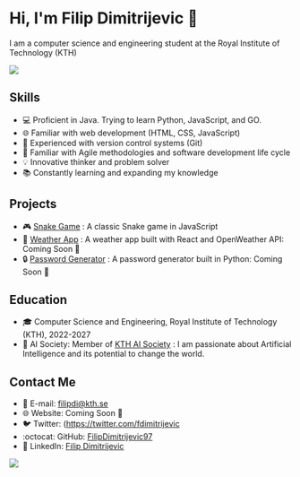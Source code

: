 # Hi, I'm Filip Dimitrijevic 🤝

I am a computer science and engineering student at the Royal Institute of Technology (KTH)

![](https://media.giphy.com/media/RbDKaczqWovIugyJmW/giphy.gif)

## Skills
- :computer: Proficient in Java. Trying to learn Python, JavaScript, and GO.
- :globe_with_meridians: Familiar with web development (HTML, CSS, JavaScript)
- :file_folder: Experienced with version control systems (Git)
- :wrench: Familiar with Agile methodologies and software development life cycle
- :bulb: Innovative thinker and problem solver
- :books: Constantly learning and expanding my knowledge

## Projects
- :video_game: [Snake Game](https://github.com/FilipDimitrijevic97/snake) : A classic Snake game in JavaScript
- :rocket: [Weather App](https://github.com/YOUR_USERNAME/weather-app) : A weather app built with React and OpenWeather API: Coming Soon :construction:
- :lock: [Password Generator](https://github.com/YOUR_USERNAME/password-generator) : A password generator built in Python: Coming Soon :construction:

## Education
- :mortar_board: Computer Science and Engineering, Royal Institute of Technology (KTH), 2022-2027
- :robot: AI Society: Member of [KTH AI Society](https://kthais.com) : I am passionate about Artificial Intelligence and its potential to change the world.


## Contact Me
- :email: E-mail: filipdi@kth.se
- :globe_with_meridians: Website: Coming Soon :construction:
- :bird: Twitter: (https://twitter.com/fdimitrijevic
- :octocat: GitHub: [FilipDimitrijevic97](https://github.com/FilipDimitrijevic97)
- :construction_worker: LinkedIn: [Filip Dimitrijevic](https://www.linkedin.com/in/filip-dimitrijevic-6b0543215/)


![](https://giphy.com/clips/AnimationOnFOX-the-simpsons-fox-foxtv-KpJ47gKe6b7v7xQyWj)


